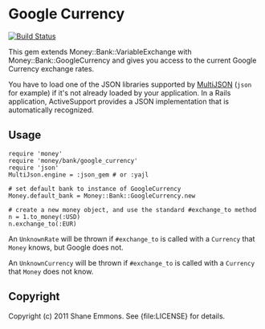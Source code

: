 Google Currency
===============

[![Build Status](https://secure.travis-ci.org/RubyMoney/google_currency.png)](http://travis-ci.org/RubyMoney/google_currency)

This gem extends Money::Bank::VariableExchange with Money::Bank::GoogleCurrency
and gives you access to the current Google Currency exchange rates.

You have to load one of the JSON libraries supported by
[MultiJSON](https://github.com/intridea/multi_json) (`json` for example)
if it's not already loaded by your application. In a Rails application,
ActiveSupport provides a JSON implementation that is automatically recognized.

Usage
-----

    require 'money'
    require 'money/bank/google_currency'
    require 'json'
    MultiJson.engine = :json_gem # or :yajl

    # set default bank to instance of GoogleCurrency
    Money.default_bank = Money::Bank::GoogleCurrency.new

    # create a new money object, and use the standard #exchange_to method
    n = 1.to_money(:USD)
    n.exchange_to(:EUR)

An `UnknownRate` will be thrown if `#exchange_to` is called with a `Currency`
that `Money` knows, but Google does not.

An `UnknownCurrency` will be thrown if `#exchange_to` is called with a
`Currency` that `Money` does not know.

Copyright
---------

Copyright (c) 2011 Shane Emmons. See {file:LICENSE} for details.

